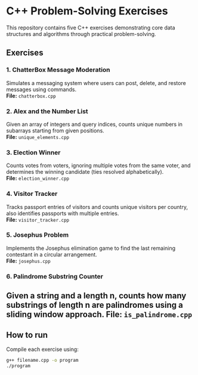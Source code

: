 # C++ Problem-Solving Exercises

This repository contains five C++ exercises demonstrating core data structures and algorithms through practical problem-solving.

## Exercises

### 1. ChatterBox Message Moderation  
Simulates a messaging system where users can post, delete, and restore messages using commands.  
**File:** `chatterbox.cpp`

### 2. Alex and the Number List  
Given an array of integers and query indices, counts unique numbers in subarrays starting from given positions.  
**File:** `unique_elements.cpp`

### 3. Election Winner  
Counts votes from voters, ignoring multiple votes from the same voter, and determines the winning candidate (ties resolved alphabetically).  
**File:** `election_winner.cpp`

### 4. Visitor Tracker  
Tracks passport entries of visitors and counts unique visitors per country, also identifies passports with multiple entries.  
**File:** `visitor_tracker.cpp`

### 5. Josephus Problem  
Implements the Josephus elimination game to find the last remaining contestant in a circular arrangement.  
**File:** `josephus.cpp`

### 6. Palindrome Substring Counter
Given a string and a length n, counts how many substrings of length n are palindromes using a sliding window approach.
**File:** `is_palindrome.cpp`
---

## How to run

Compile each exercise using:  
```bash
g++ filename.cpp -o program
./program

